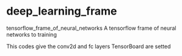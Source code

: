 # deep_learning_frame
tensorflow_frame_of_neural_networks
A tensorflow frame of neural networks to training

This codes give the conv2d and fc layers
TensorBoard are setted
